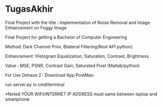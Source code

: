 # TugasAkhir
Final Project with the title : Implementation of Noise Removal and Image Enhancement on Foggy Image

Final Project for getting a Bachelor of Computer Engineering


Method: Dark Channel Prior, Bilateral Filtering(Rest API python)

Enhancement: Histogram Equalization, Saturation, Contrast, Brightness

Value : MSE, PSNR, Contrast Gain, Saturated Pixel (Matlab/python)

For Use Dehaze 2 : Download App PostMan 

run server.py in cmd/terminal


*Noted YOUR WIFI/INTERNET IP ADDRESS must same between laptop and smartphone
